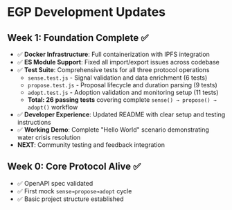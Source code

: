 # EGP Development Updates

## Week 1: Foundation Complete ✅
- ✅ **Docker Infrastructure**: Full containerization with IPFS integration
- ✅ **ES Module Support**: Fixed all import/export issues across codebase
- ✅ **Test Suite**: Comprehensive tests for all three protocol operations
  - `sense.test.js` - Signal validation and data enrichment (6 tests)
  - `propose.test.js` - Proposal lifecycle and duration parsing (9 tests)  
  - `adopt.test.js` - Adoption validation and monitoring setup (11 tests)
  - **Total: 26 passing tests** covering complete `sense() → propose() → adopt()` workflow
- ✅ **Developer Experience**: Updated README with clear setup and testing instructions
- ✅ **Working Demo**: Complete "Hello World" scenario demonstrating water crisis resolution
- **NEXT**: Community testing and feedback integration

## Week 0: Core Protocol Alive ✅  
- ✅ OpenAPI spec validated  
- ✅ First mock `sense→propose→adopt` cycle  
- ✅ Basic project structure established
